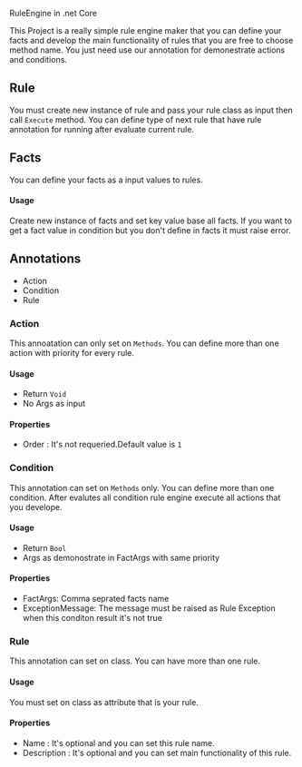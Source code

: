 RuleEngine in .net Core

This Project is a really simple rule engine maker that you can define your facts and develop the main functionality of rules that you are free to choose method name.
You just need use our annotation for demonestrate actions and conditions.

## Rule
You must create new instance of rule and pass your rule class as input then call `Execute` method.
You can define type of next rule that have rule annotation for running after evaluate current rule.

## Facts
You can define your facts as a input values to rules.

#### Usage
Create new instance of facts and set key value base all facts.
If you want to get a fact value in condition but you don't define in facts it must raise error.

## Annotations
- Action
- Condition
- Rule

### Action
This annoatation can only set on `Methods`. You can define more than one action with priority for every rule.

#### Usage
- Return `Void`
- No Args as input
#### Properties
- Order : It's not requeried.Default value is `1`

### Condition
This annotation can set on `Methods` only. You can define more than one condition. After evalutes all condition rule engine execute all actions that you develope. 
#### Usage
- Return `Bool`
- Args as demonostrate in FactArgs with same priority

#### Properties
- FactArgs: Comma seprated facts name
- ExceptionMessage: The message must be raised as Rule Exception when this conditon result it's not true

### Rule
This annotation can set on class. You can have more than one rule.
#### Usage
You must set on class as attribute that is your rule.
#### Properties
- Name : It's optional and you can set this rule name.
- Description : It's optional and you can set main functionality of this rule.